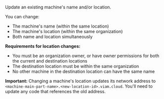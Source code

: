 Update an existing machine's name and/or location.

You can change:
- The machine's name (within the same location)
- The machine's location (within the same organization)
- Both name and location simultaneously

**Requirements for location changes:**
- You must be an organization owner, or have owner permissions for both the current and destination locations
- The destination location must be within the same organization
- No other machine in the destination location can have the same name

**Important:** Changing a machine's location updates its network address to `<machine-main-part-name>.<new-location-id>.viam.cloud`. You'll need to update any code that references the old address.